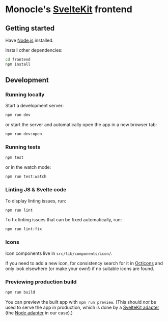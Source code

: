 # Monocle's [SvelteKit](https://kit.svelte.dev/) frontend

## Getting started

Have [Node.js](https://nodejs.org) installed.

Install other dependencies:

```bash
cd frontend
npm install
```
## Development

### Running locally

Start a development server:

```bash
npm run dev
```

or start the server and automatically open the app in a new browser tab:

```bash
npm run dev:open
```

### Running tests

```bash
npm test
```
or in the watch mode:

```bash
npm run test:watch
```

### Linting JS & Svelte code

To display linting issues, run:

```bash
npm run lint
```
To fix linting issues that can be fixed automatically, run:

```bash
npm run lint:fix
```

### Icons

Icon components live in `src/lib/components/icon/`.

If you need to add a new icon, for consistency search for it in
[Octicons](https://primer.style/octicons/) and only look elsewhere (or make your own!) if no
suitable icons are found.

### Previewing production build

```bash
npm run build
```

You can preview the built app with `npm run preview`. (This should _not_ be used
to serve the app in production, which is done by a [SvelteKit adapter](https://kit.svelte.dev/docs#adapters) (the [Node adapter](https://github.com/sveltejs/kit/tree/master/packages/adapter-node) in our case).)
